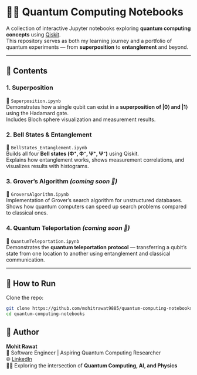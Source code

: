 # 🧑‍💻 Quantum Computing Notebooks

A collection of interactive Jupyter notebooks exploring **quantum computing concepts** using [Qiskit](https://qiskit.org/).  
This repository serves as both my learning journey and a portfolio of quantum experiments — from **superposition** to **entanglement** and beyond.

---

## 📘 Contents

### 1. Superposition
📂 `Superposition.ipynb`  
Demonstrates how a single qubit can exist in a **superposition of |0⟩ and |1⟩** using the Hadamard gate.  
Includes Bloch sphere visualization and measurement results.

### 2. Bell States & Entanglement
📂 `BellStates_Entanglement.ipynb`  
Builds all four **Bell states (Φ⁺, Φ⁻, Ψ⁺, Ψ⁻)** using Qiskit.  
Explains how entanglement works, shows measurement correlations, and visualizes results with histograms.

### 3. Grover’s Algorithm *(coming soon 🚧)*
📂 `GroversAlgorithm.ipynb`  
Implementation of Grover’s search algorithm for unstructured databases.  
Shows how quantum computers can speed up search problems compared to classical ones.

### 4. Quantum Teleportation *(coming soon 🚧)*
📂 `QuantumTeleportation.ipynb`  
Demonstrates the **quantum teleportation protocol** — transferring a qubit’s state from one location to another using entanglement and classical communication.

---

## 🚀 How to Run

Clone the repo:

```bash
git clone https://github.com/mohitrawat9885/quantum-computing-notebooks.git
cd quantum-computing-notebooks
```

## 👤 Author

**Mohit Rawat**  
💼 Software Engineer | Aspiring Quantum Computing Researcher  
🌐 [LinkedIn](https://www.linkedin.com/in/mohitrawat9885)  
🧑‍💻 Exploring the intersection of **Quantum Computing, AI, and Physics**
